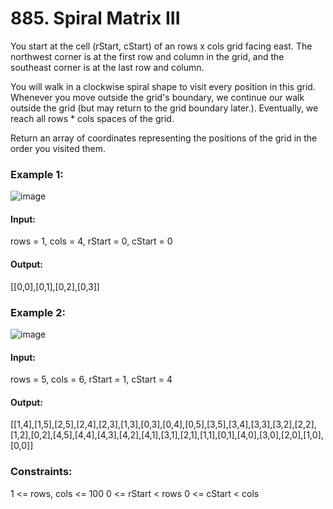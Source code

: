 # 885. Spiral Matrix III
You start at the cell (rStart, cStart) of an rows x cols grid facing east. The northwest corner is at the first row and column in the grid, and the southeast corner is at the last row and column.

You will walk in a clockwise spiral shape to visit every position in this grid. Whenever you move outside the grid's boundary, we continue our walk outside the grid (but may return to the grid boundary later.). Eventually, we reach all rows * cols spaces of the grid.

Return an array of coordinates representing the positions of the grid in the order you visited them.

### Example 1:
![image](https://github.com/user-attachments/assets/e929f2e6-8f90-459d-ac2a-af037b7af4a8)
#### Input:
rows = 1, cols = 4, rStart = 0, cStart = 0
#### Output:
[[0,0],[0,1],[0,2],[0,3]]

### Example 2:
![image](https://github.com/user-attachments/assets/46663dd9-9822-44a0-a734-35d0a3adee1e)
#### Input:
rows = 5, cols = 6, rStart = 1, cStart = 4
#### Output:
[[1,4],[1,5],[2,5],[2,4],[2,3],[1,3],[0,3],[0,4],[0,5],[3,5],[3,4],[3,3],[3,2],[2,2],[1,2],[0,2],[4,5],[4,4],[4,3],[4,2],[4,1],[3,1],[2,1],[1,1],[0,1],[4,0],[3,0],[2,0],[1,0],[0,0]]
 
### Constraints:
1 <= rows, cols <= 100
0 <= rStart < rows
0 <= cStart < cols

